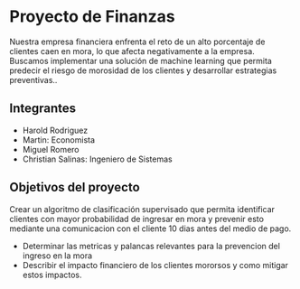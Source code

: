 # Proyecto de Finanzas
Nuestra empresa financiera enfrenta el reto de un alto porcentaje de clientes caen en mora, lo que afecta negativamente a la empresa. Buscamos implementar una solución de machine learning que permita predecir el riesgo de morosidad de los clientes y desarrollar estrategias preventivas..
## Integrantes
+ Harold Rodriguez
+ Martin: Economista
+ Miguel Romero
+ Christian Salinas: Ingeniero de Sistemas
## Objetivos del proyecto

Crear un algoritmo de clasificación supervisado que permita identificar clientes con mayor probabilidad de ingresar en mora y prevenir esto mediante una comunicacion con el cliente 10 dias antes del medio de pago.
- Determinar las metricas y palancas relevantes para la prevencion del ingreso en la mora
- Describir el impacto financiero de los clientes mororsos y como mitigar estos impactos.

